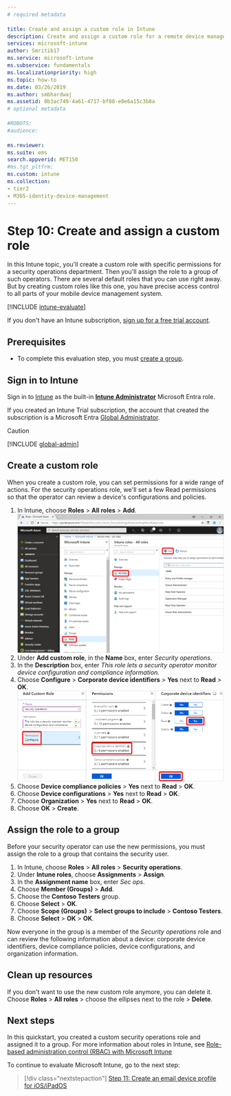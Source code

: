 ```yaml
---
# required metadata

title: Create and assign a custom role in Intune
description: Create and assign a custom role for a remote device manager.
services: microsoft-intune
author: Smritib17
ms.service: microsoft-intune
ms.subservice: fundamentals
ms.localizationpriority: high
ms.topic: how-to
ms.date: 03/26/2019
ms.author: smbhardwaj
ms.assetid: 0b3ac749-4a61-4717-bf08-e0e6a15c3b0a
# optional metadata

#ROBOTS:
#audience:

ms.reviewer:
ms.suite: ems
search.appverid: MET150
#ms.tgt_pltfrm:
ms.custom: intune
ms.collection:
- tier2
- M365-identity-device-management
---
```


# Step 10: Create and assign a custom role

In this Intune topic, you'll create a custom role with specific permissions for a security operations department. Then you'll assign the role to a group of such operators. There are several default roles that you can use right away. But by creating custom roles like this one, you have precise access control to all parts of your mobile device management system.

[!INCLUDE [intune-evaluate](../includes/intune-evaluate.md)]

If you don't have an Intune subscription, [sign up for a free trial account](free-trial-sign-up.md).

## Prerequisites

- To complete this evaluation step, you must [create a group](quickstart-create-group.md).

## Sign in to Intune

Sign in to [Intune](https://aka.ms/intuneportal) as the built-in **[Intune Administrator](/entra/identity/role-based-access-control/permissions-reference#intune-administrator)** Microsoft Entra role.

If you created an Intune Trial subscription, the account that created the subscription is a Microsoft Entra [Global Administrator](/entra/identity/role-based-access-control/permissions-reference#global-administrator).

> [!CAUTION]
> [!INCLUDE [global-admin](../includes/global-admin.md)]

## Create a custom role

When you create a custom role, you can set permissions for a wide range of actions. For the security operations role, we'll set a few Read permissions so that the operator can review a device's configurations and policies.

1. In Intune, choose **Roles** > **All roles** > **Add**.
![Adding a role in the Intune roles All roles pane.](./media/quickstart-create-custom-role/add-custom-role.png)
2. Under **Add custom role**, in the **Name** box, enter *Security operations*.
3. In the **Description** box, enter *This role lets a security operator monitor device configuration and compliance information.*
4. Choose **Configure** > **Corporate device identifiers** > **Yes** next to **Read** > **OK**.
![Set Read value for Corporate device identifiers.](./media/quickstart-create-custom-role/corp-device-id-read.png)
5. Choose **Device compliance policies** > **Yes** next to **Read** > **OK**.
6. Choose **Device configurations** > **Yes** next to **Read** > **OK**.
7. Choose **Organization** > **Yes** next to **Read** > **OK**.
8. Choose **OK** > **Create**.

## Assign the role to a group

Before your security operator can use the new permissions, you must assign the role to a group that contains the security user.

1. In Intune, choose **Roles** > **All roles** > **Security operations**.
2. Under **Intune roles**, choose **Assignments** > **Assign**.
3. In the **Assignment name** box, enter *Sec ops*.
4. Choose **Member (Groups)** > **Add**.
5. Choose the **Contoso Testers** group.
6. Choose **Select** > **OK**.
7. Choose **Scope (Groups)** > **Select groups to include** > **Contoso Testers**.
8. Choose **Select** > **OK** > **OK**.

Now everyone in the group is a member of the *Security operations* role and can review the following information about a device: corporate device identifiers, device compliance policies, device configurations, and organization information.

## Clean up resources

If you don't want to use the new custom role anymore, you can delete it. Choose **Roles** > **All roles** > choose the ellipses next to the role > **Delete**.

## Next steps

In this quickstart, you created a custom security operations role and assigned it to a group. For more information about roles in Intune, see [Role-based administration control (RBAC) with Microsoft Intune](role-based-access-control.md)

To continue to evaluate Microsoft Intune, go to the next step:

> [!div class="nextstepaction"]
> [Step 11: Create an email device profile for iOS/iPadOS](../configuration/quickstart-email-profile.md)
